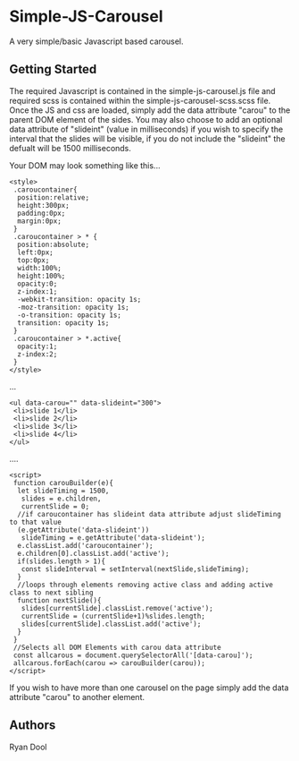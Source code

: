 # Simple-JS-Carousel
A very simple/basic Javascript based carousel.

## Getting Started
The required Javascript is contained in the simple-js-carousel.js file and required scss is contained within the simple-js-carousel-scss.scss file.  Once the JS and css are loaded, simply add the data attribute "carou" to the parent DOM element of the sides. You may also choose to add an optional data attribute of "slideint" (value in milliseconds) if you wish to specify the interval that the slides will be visible, if you do not include the "slideint" the defualt will be 1500 milliseconds. 

Your DOM may look something like this...
```
<style>
 .caroucontainer{
  position:relative;
  height:300px;
  padding:0px;
  margin:0px;
 }
 .caroucontainer > * {
  position:absolute;
  left:0px;
  top:0px;
  width:100%;
  height:100%;
  opacity:0;
  z-index:1;
  -webkit-transition: opacity 1s;
  -moz-transition: opacity 1s;
  -o-transition: opacity 1s;
  transition: opacity 1s;
 }
 .caroucontainer > *.active{
  opacity:1;
  z-index:2;
 }
</style>
```
...
```
<ul data-carou="" data-slideint="300">
 <li>slide 1</li>
 <li>slide 2</li>
 <li>slide 3</li>
 <li>slide 4</li>
</ul>
```
....
```
<script>
 function carouBuilder(e){
  let slideTiming = 1500,
   slides = e.children,
   currentSlide = 0;
  //if caroucontainer has slideint data attribute adjust slideTiming to that value
  (e.getAttribute('data-slideint'))
   slideTiming = e.getAttribute('data-slideint');
  e.classList.add('caroucontainer');
  e.children[0].classList.add('active');
  if(slides.length > 1){
   const slideInterval = setInterval(nextSlide,slideTiming);
  }
  //loops through elements removing active class and adding active class to next sibling
  function nextSlide(){
   slides[currentSlide].classList.remove('active');
   currentSlide = (currentSlide+1)%slides.length;
   slides[currentSlide].classList.add('active');
  }
 }
 //Selects all DOM Elements with carou data attribute
 const allcarous = document.querySelectorAll('[data-carou]');
 allcarous.forEach(carou => carouBuilder(carou));
</script>
```

If you wish to have more than one carousel on the page simply add the data attribute "carou" to another element.


## Authors
Ryan Dool
